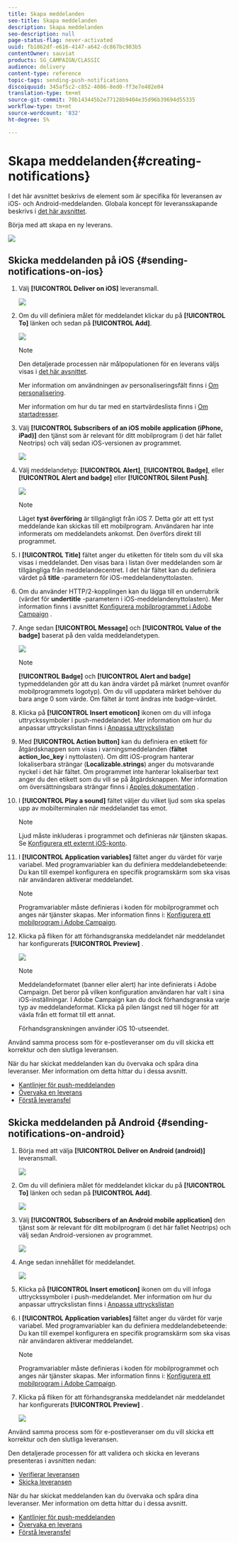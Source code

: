 ```yaml
---
title: Skapa meddelanden
seo-title: Skapa meddelanden
description: Skapa meddelanden
seo-description: null
page-status-flag: never-activated
uuid: fb1862df-e616-4147-a642-dc867bc983b5
contentOwner: sauviat
products: SG_CAMPAIGN/CLASSIC
audience: delivery
content-type: reference
topic-tags: sending-push-notifications
discoiquuid: 345af5c2-c852-4086-8ed0-ff3e7e402e04
translation-type: tm+mt
source-git-commit: 70b143445b2e77128b9404e35d96b39694d55335
workflow-type: tm+mt
source-wordcount: '832'
ht-degree: 5%

---
```



# Skapa meddelanden{#creating-notifications}

I det här avsnittet beskrivs de element som är specifika för leveransen av iOS- och Android-meddelanden. Globala koncept för leveransskapande beskrivs i [det här avsnittet](../../delivery/using/steps-about-delivery-creation-steps.md).

Börja med att skapa en ny leverans.

![](assets/nmac_delivery_1.png)

## Skicka meddelanden på iOS {#sending-notifications-on-ios}

1. Välj **[!UICONTROL Deliver on iOS]** leveransmall.

   ![](assets/nmac_delivery_ios_1.png)

1. Om du vill definiera målet för meddelandet klickar du på **[!UICONTROL To]** länken och sedan på **[!UICONTROL Add]**.

   ![](assets/nmac_delivery_ios_2.png)

   >[!NOTE]
   >
   >Den detaljerade processen när målpopulationen för en leverans väljs visas i [det här avsnittet](../../delivery/using/steps-defining-the-target-population.md).
   >
   >Mer information om användningen av personaliseringsfält finns i [Om personalisering](../../delivery/using/about-personalization.md).
   >
   >Mer information om hur du tar med en startvärdeslista finns i [Om startadresser](../../delivery/using/about-seed-addresses.md).

1. Välj **[!UICONTROL Subscribers of an iOS mobile application (iPhone, iPad)]** den tjänst som är relevant för ditt mobilprogram (i det här fallet Neotrips) och välj sedan iOS-versionen av programmet.

   ![](assets/nmac_delivery_ios_3.png)

1. Välj meddelandetyp: **[!UICONTROL Alert]**, **[!UICONTROL Badge]**, eller **[!UICONTROL Alert and badge]** eller **[!UICONTROL Silent Push]**.

   ![](assets/nmac_delivery_ios_4.png)

   >[!NOTE]
   >
   >Läget **tyst överföring** är tillgängligt från iOS 7. Detta gör att ett tyst meddelande kan skickas till ett mobilprogram. Användaren har inte informerats om meddelandets ankomst. Den överförs direkt till programmet.

1. I **[!UICONTROL Title]** fältet anger du etiketten för titeln som du vill ska visas i meddelandet. Den visas bara i listan över meddelanden som är tillgängliga från meddelandecentret. I det här fältet kan du definiera värdet på **title** -parametern för iOS-meddelandenyttolasten.

1. Om du använder HTTP/2-kopplingen kan du lägga till en underrubrik (värdet för **undertitle** -parametern i iOS-meddelandenyttolasten). Mer information finns i avsnittet [Konfigurera mobilprogrammet i Adobe Campaign](../../delivery/using/configuring-the-mobile-application.md) .

1. Ange sedan **[!UICONTROL Message]** och **[!UICONTROL Value of the badge]** baserat på den valda meddelandetypen.

   ![](assets/nmac_delivery_ios_5.png)

   >[!NOTE]
   >
   >**[!UICONTROL Badge]** och **[!UICONTROL Alert and badge]** typmeddelanden gör att du kan ändra värdet på märket (numret ovanför mobilprogrammets logotyp). Om du vill uppdatera märket behöver du bara ange 0 som värde. Om fältet är tomt ändras inte badge-värdet.

1. Klicka på **[!UICONTROL Insert emoticon]** ikonen om du vill infoga uttryckssymboler i push-meddelandet. Mer information om hur du anpassar uttryckslistan finns i [Anpassa uttryckslistan](../../delivery/using/customizing-emoticon-list.md)

1. Med **[!UICONTROL Action button]** kan du definiera en etikett för åtgärdsknappen som visas i varningsmeddelanden (**fältet action_loc_key** i nyttolasten). Om ditt iOS-program hanterar lokaliserbara strängar (**Localizable.strings**) anger du motsvarande nyckel i det här fältet. Om programmet inte hanterar lokaliserbar text anger du den etikett som du vill se på åtgärdsknappen. Mer information om översättningsbara strängar finns i [Apples dokumentation](https://developer.apple.com/library/archive/documentation/NetworkingInternet/Conceptual/RemoteNotificationsPG/CreatingtheNotificationPayload.html#//apple_ref/doc/uid/TP40008194-CH10-SW1) .
1. I **[!UICONTROL Play a sound]** fältet väljer du vilket ljud som ska spelas upp av mobilterminalen när meddelandet tas emot.

   >[!NOTE]
   >
   >Ljud måste inkluderas i programmet och definieras när tjänsten skapas. Se [Konfigurera ett externt iOS-konto](../../delivery/using/configuring-the-mobile-application.md#configuring-external-account-ios).

1. I **[!UICONTROL Application variables]** fältet anger du värdet för varje variabel. Med programvariabler kan du definiera meddelandebeteende: Du kan till exempel konfigurera en specifik programskärm som ska visas när användaren aktiverar meddelandet.

   >[!NOTE]
   >
   >Programvariabler måste definieras i koden för mobilprogrammet och anges när tjänster skapas. Mer information finns i: [Konfigurera ett mobilprogram i Adobe Campaign](../../delivery/using/configuring-the-mobile-application.md).

1. Klicka på fliken för att förhandsgranska meddelandet när meddelandet har konfigurerats **[!UICONTROL Preview]** .

   ![](assets/nmac_intro_2.png)

   >[!NOTE]
   >
   >Meddelandeformatet (banner eller alert) har inte definierats i Adobe Campaign. Det beror på vilken konfiguration användaren har valt i sina iOS-inställningar. I Adobe Campaign kan du dock förhandsgranska varje typ av meddelandeformat. Klicka på pilen längst ned till höger för att växla från ett format till ett annat.
   >
   >Förhandsgranskningen använder iOS 10-utseendet.

Använd samma process som för e-postleveranser om du vill skicka ett korrektur och den slutliga leveransen.

När du har skickat meddelanden kan du övervaka och spåra dina leveranser. Mer information om detta hittar du i dessa avsnitt.

* [Kantlinjer för push-meddelanden](../../delivery/using/understanding-quarantine-management.md#push-notification-quarantines)
* [Övervaka en leverans](../../delivery/using/monitoring-a-delivery.md)
* [Förstå leveransfel](../../delivery/using/understanding-delivery-failures.md)

## Skicka meddelanden på Android {#sending-notifications-on-android}

1. Börja med att välja **[!UICONTROL Deliver on Android (android)]** leveransmall.

   ![](assets/nmac_delivery_android_1.png)

1. Om du vill definiera målet för meddelandet klickar du på **[!UICONTROL To]** länken och sedan på **[!UICONTROL Add]**.

   ![](assets/nmac_delivery_android_2.png)

1. Välj **[!UICONTROL Subscribers of an Android mobile application]** den tjänst som är relevant för ditt mobilprogram (i det här fallet Neotrips) och välj sedan Android-versionen av programmet.

   ![](assets/nmac_delivery_android_3.png)

1. Ange sedan innehållet för meddelandet.

   ![](assets/nmac_delivery_android_4.png)

1. Klicka på **[!UICONTROL Insert emoticon]** ikonen om du vill infoga uttryckssymboler i push-meddelandet. Mer information om hur du anpassar uttryckslistan finns i [Anpassa uttryckslistan](../../delivery/using/defining-interactive-content.md)

1. I **[!UICONTROL Application variables]** fältet anger du värdet för varje variabel. Med programvariabler kan du definiera meddelandebeteende: Du kan till exempel konfigurera en specifik programskärm som ska visas när användaren aktiverar meddelandet.

   >[!NOTE]
   >
   >Programvariabler måste definieras i koden för mobilprogrammet och anges när tjänster skapas. Mer information finns i: [Konfigurera ett mobilprogram i Adobe Campaign](../../delivery/using/configuring-the-mobile-application.md).

1. Klicka på fliken för att förhandsgranska meddelandet när meddelandet har konfigurerats **[!UICONTROL Preview]** .

   ![](assets/nmac_intro_1.png)

Använd samma process som för e-postleveranser om du vill skicka ett korrektur och den slutliga leveransen.

Den detaljerade processen för att validera och skicka en leverans presenteras i avsnitten nedan:

* [Verifierar leveransen](../../delivery/using/steps-validating-the-delivery.md)
* [Skicka leveransen](../../delivery/using/steps-sending-the-delivery.md)

När du har skickat meddelanden kan du övervaka och spåra dina leveranser. Mer information om detta hittar du i dessa avsnitt.

* [Kantlinjer för push-meddelanden](../../delivery/using/understanding-quarantine-management.md#push-notification-quarantines)
* [Övervaka en leverans](../../delivery/using/monitoring-a-delivery.md)
* [Förstå leveransfel](../../delivery/using/understanding-delivery-failures.md)
